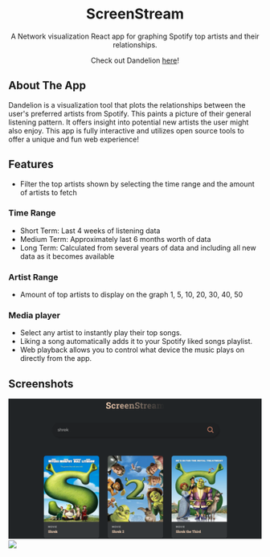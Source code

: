 <div style="text-align: center;">

# ScreenStream
A Network visualization React app for graphing Spotify top artists and their relationships.

Check out Dandelion [here](https://github.com/username/repository)!

</div>

## About The App
Dandelion is a visualization tool that plots the relationships between the user's preferred artists from Spotify. This paints a picture of their general listening pattern. It offers insight into potential new artists the user might also enjoy. This app is fully interactive and utilizes open source tools to offer a unique and fun web experience!

## Features
- Filter the top artists shown by selecting the time range and the amount of artists to fetch

### Time Range
- Short Term: Last 4 weeks of listening data
- Medium Term: Approximately last 6 months worth of data
- Long Term: Calculated from several years of data and including all new data as it becomes available

### Artist Range
- Amount of top artists to display on the graph 1, 5, 10, 20, 30, 40, 50

### Media player
- Select any artist to instantly play their top songs.
- Liking a song automatically adds it to your Spotify liked songs playlist.
- Web playback allows you to control what device the music plays on directly from the app.

## Screenshots
![](https://github.com/ijustin125i/ScreenStream/blob/main/images/Shrek1.png?raw=true)
![](https://github.com/ijustin125i/ScreenStream/blob/main/images/Shrek2.png)
![]()


